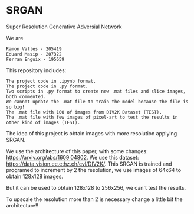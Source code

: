 # SRGAN
Super Resolution Generative Adversial Network

We are

    Ramon Vallés - 205419
    Eduard Masip - 207322
    Ferran Enguix - 195659
    
This repository includes:

    The project code in .ipynb format.
    The project code in .py format.
    Two scripts in .py format to create new .mat files and slice images, both commented.
    We cannot update the .mat file to train the model because the file is so big!
    The .mat file with 100 of images from DIV2K Dataset (TEST).
    The .mat file with few images of pixel-art to test the results in other kind of images (TEST).
    
The idea of this project is obtain images with more resolution applying SRGAN.

We use the architecture of this paper, with some changes: https://arxiv.org/abs/1609.04802.
We use this dataset: https://data.vision.ee.ethz.ch/cvl/DIV2K/.
This SRGAN is trained and programed to increment by 2 the resolution, we use images of 64x64 to obtain 128x128 images.

But it can be used to obtain 128x128 to 256x256, we can't test the results.

To upscale the resolution more than 2 is necessary change a little bit the architecture!!

    
